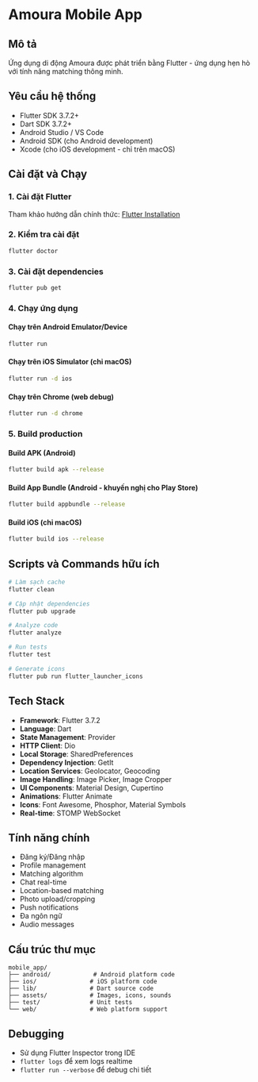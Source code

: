 # Amoura Mobile App

## Mô tả
Ứng dụng di động Amoura được phát triển bằng Flutter - ứng dụng hẹn hò với tính năng matching thông minh.

## Yêu cầu hệ thống
- Flutter SDK 3.7.2+
- Dart SDK 3.7.2+
- Android Studio / VS Code
- Android SDK (cho Android development)
- Xcode (cho iOS development - chỉ trên macOS)

## Cài đặt và Chạy

### 1. Cài đặt Flutter
Tham khảo hướng dẫn chính thức: [Flutter Installation](https://docs.flutter.dev/get-started/install)

### 2. Kiểm tra cài đặt
```bash
flutter doctor
```

### 3. Cài đặt dependencies
```bash
flutter pub get
```

### 4. Chạy ứng dụng

#### Chạy trên Android Emulator/Device
```bash
flutter run
```

#### Chạy trên iOS Simulator (chỉ macOS)
```bash
flutter run -d ios
```

#### Chạy trên Chrome (web debug)
```bash
flutter run -d chrome
```

### 5. Build production

#### Build APK (Android)
```bash
flutter build apk --release
```

#### Build App Bundle (Android - khuyến nghị cho Play Store)
```bash
flutter build appbundle --release
```

#### Build iOS (chỉ macOS)
```bash
flutter build ios --release
```

## Scripts và Commands hữu ích
```bash
# Làm sạch cache
flutter clean

# Cập nhật dependencies
flutter pub upgrade

# Analyze code
flutter analyze

# Run tests
flutter test

# Generate icons
flutter pub run flutter_launcher_icons
```

## Tech Stack
- **Framework**: Flutter 3.7.2
- **Language**: Dart
- **State Management**: Provider
- **HTTP Client**: Dio
- **Local Storage**: SharedPreferences
- **Dependency Injection**: GetIt
- **Location Services**: Geolocator, Geocoding
- **Image Handling**: Image Picker, Image Cropper
- **UI Components**: Material Design, Cupertino
- **Animations**: Flutter Animate
- **Icons**: Font Awesome, Phosphor, Material Symbols
- **Real-time**: STOMP WebSocket

## Tính năng chính
- Đăng ký/Đăng nhập
- Profile management
- Matching algorithm
- Chat real-time
- Location-based matching
- Photo upload/cropping
- Push notifications
- Đa ngôn ngữ
- Audio messages

## Cấu trúc thư mục
```
mobile_app/
├── android/            # Android platform code
├── ios/               # iOS platform code  
├── lib/               # Dart source code
├── assets/            # Images, icons, sounds
├── test/              # Unit tests
└── web/               # Web platform support
```

## Debugging
- Sử dụng Flutter Inspector trong IDE
- `flutter logs` để xem logs realtime
- `flutter run --verbose` để debug chi tiết
